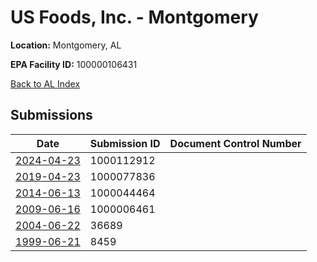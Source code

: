 # US Foods, Inc. - Montgomery

**Location:** Montgomery, AL

**EPA Facility ID:** 100000106431

[Back to AL Index](../../index.md)

## Submissions

| Date | Submission ID | Document Control Number |
|------|--------------|-------------------------|
| [2024-04-23](submissions/1000112912.md) | 1000112912 |  |
| [2019-04-23](submissions/1000077836.md) | 1000077836 |  |
| [2014-06-13](submissions/1000044464.md) | 1000044464 |  |
| [2009-06-16](submissions/1000006461.md) | 1000006461 |  |
| [2004-06-22](submissions/36689.md) | 36689 |  |
| [1999-06-21](submissions/8459.md) | 8459 |  |
